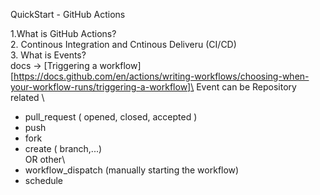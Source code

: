 QuickStart - GitHub Actions

1.What is GitHub Actions?\
2. Continous Integration and Cntinous Deliveru (CI/CD)\
3. What is Events?\
docs -> [Triggering a workflow] [https://docs.github.com/en/actions/writing-workflows/choosing-when-your-workflow-runs/triggering-a-workflow]\
Event can be Repository related \
  - pull_request ( opened, closed, accepted )
  - push
  - fork
  - create ( branch,...)\
OR other\
  - workflow_dispatch (manually starting the workflow)
  - schedule 
